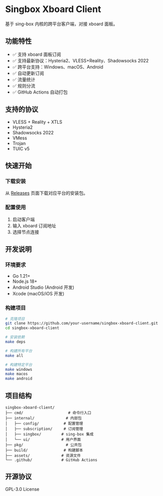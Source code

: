 # Singbox Xboard Client

基于 sing-box 内核的跨平台客户端，对接 xboard 面板。

## 功能特性

- ✅ 支持 xboard 面板订阅
- ✅ 支持最新协议：Hysteria2、VLESS+Reality、Shadowsocks 2022
- ✅ 跨平台支持：Windows、macOS、Android
- ✅ 自动更新订阅
- ✅ 流量统计
- ✅ 规则分流
- ✅ GitHub Actions 自动打包

## 支持的协议

- VLESS + Reality + XTLS
- Hysteria2
- Shadowsocks 2022
- VMess
- Trojan
- TUIC v5

## 快速开始

### 下载安装

从 [Releases](https://github.com/your-username/singbox-xboard-client/releases) 页面下载对应平台的安装包。

### 配置使用

1. 启动客户端
2. 输入 xboard 订阅地址
3. 选择节点连接

## 开发说明

### 环境要求

- Go 1.21+
- Node.js 18+
- Android Studio (Android 开发)
- Xcode (macOS/iOS 开发)

### 构建项目

```bash
# 克隆项目
git clone https://github.com/your-username/singbox-xboard-client.git
cd singbox-xboard-client

# 安装依赖
make deps

# 构建所有平台
make all

# 构建特定平台
make windows
make macos
make android
```

## 项目结构

```
singbox-xboard-client/
├── cmd/                    # 命令行入口
├── internal/              # 内部包
│   ├── config/           # 配置管理
│   ├── subscription/     # 订阅管理
│   ├── singbox/         # sing-box 集成
│   └── ui/              # 用户界面
├── pkg/                   # 公共包
├── build/                # 构建脚本
├── assets/              # 资源文件
└── .github/             # GitHub Actions
```

## 开源协议

GPL-3.0 License